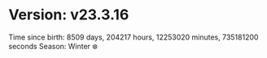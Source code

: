 # Version: v23.3.16
Time since birth: 8509 days, 204217 hours, 12253020 minutes, 735181200 seconds
Season: Winter ❄️
